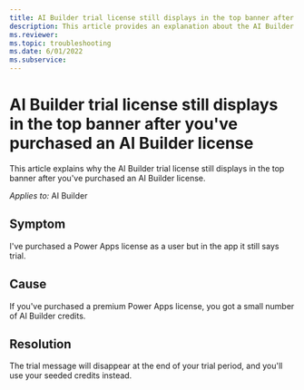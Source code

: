 ```yaml
---
title: AI Builder trial license still displays in the top banner after you've purchased an AI Builder license
description: This article provides an explanation about the AI Builder trial license after being purchased.
ms.reviewer: 
ms.topic: troubleshooting
ms.date: 6/01/2022
ms.subservice: 
---
```


# AI Builder trial license still displays in the top banner after you've purchased an AI Builder license

This article explains why the AI Builder trial license still displays in the top banner after you've purchased an AI Builder license.

_Applies to:_ AI Builder

## Symptom

I've purchased a Power Apps license as a user but in the app it still says trial.

## Cause

If you've purchased a premium Power Apps license, you got a small number of AI Builder credits.

## Resolution

The trial message will disappear at the end of your trial period, and you'll use your seeded credits instead.

